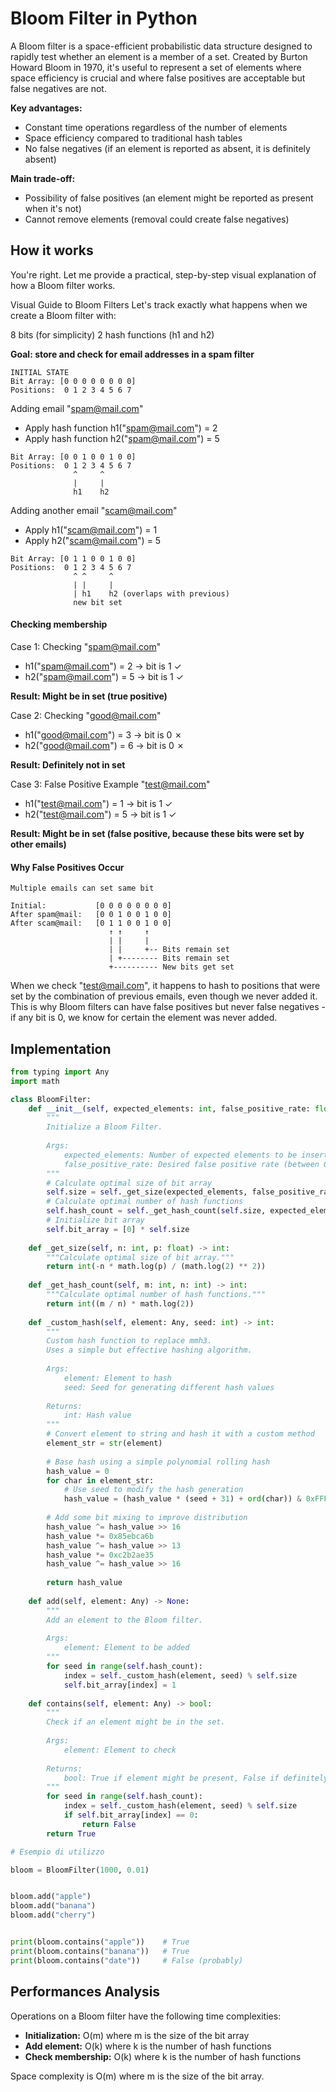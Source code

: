 # Bloom Filter in Python
A Bloom filter is a space-efficient probabilistic data structure designed to rapidly test whether an element is a member of a set. Created by Burton Howard Bloom in 1970, it's useful to represent a set of elements where space efficiency is crucial and where false positives are acceptable but false negatives are not.

**Key advantages:**

- Constant time operations regardless of the number of elements
- Space efficiency compared to traditional hash tables
- No false negatives (if an element is reported as absent, it is definitely absent)

**Main trade-off:**

- Possibility of false positives (an element might be reported as present when it's not)
- Cannot remove elements (removal could create false negatives)

## How it works
You're right. Let me provide a practical, step-by-step visual explanation of how a Bloom filter works.

Visual Guide to Bloom Filters
Let's track exactly what happens when we create a Bloom filter with:

8 bits (for simplicity)
2 hash functions (h1 and h2)

**Goal: store and check for email addresses in a spam filter**

```
INITIAL STATE
Bit Array: [0 0 0 0 0 0 0 0]
Positions:  0 1 2 3 4 5 6 7
```

Adding email "spam@mail.com"

- Apply hash function h1("spam@mail.com") = 2
- Apply hash function h2("spam@mail.com") = 5

```
Bit Array: [0 0 1 0 0 1 0 0]
Positions:  0 1 2 3 4 5 6 7
              ^     ^
              |     |
              h1    h2
```

Adding another email "scam@mail.com"

- Apply h1("scam@mail.com") = 1
- Apply h2("scam@mail.com") = 5

```
Bit Array: [0 1 1 0 0 1 0 0]
Positions:  0 1 2 3 4 5 6 7
              ^ ^     ^
              | |     |
              | h1    h2 (overlaps with previous)
              new bit set
```
#### Checking membership

Case 1: Checking "spam@mail.com"
- h1("spam@mail.com") = 2 → bit is 1 ✓
- h2("spam@mail.com") = 5 → bit is 1 ✓

**Result: Might be in set (true positive)**

Case 2: Checking "good@mail.com"
- h1("good@mail.com") = 3 → bit is 0 ✗
- h2("good@mail.com") = 6 → bit is 0 ✗

**Result: Definitely not in set**

Case 3: False Positive Example "test@mail.com"

- h1("test@mail.com") = 1 → bit is 1 ✓
- h2("test@mail.com") = 5 → bit is 1 ✓

**Result: Might be in set (false positive, because these bits were set by other emails)**

#### Why False Positives Occur


```
Multiple emails can set same bit

Initial:           [0 0 0 0 0 0 0 0]
After spam@mail:   [0 0 1 0 0 1 0 0]
After scam@mail:   [0 1 1 0 0 1 0 0]
                      ↑ ↑     ↑
                      | |     |
                      | |     +-- Bits remain set
                      | +-------- Bits remain set
                      +---------- New bits get set
```

When we check "test@mail.com", it happens to hash to positions that were set by the combination of previous emails, even though we never added it. This is why Bloom filters can have false positives but never false negatives - if any bit is 0, we know for certain the element was never added.


## Implementation
```python
from typing import Any
import math

class BloomFilter:
    def __init__(self, expected_elements: int, false_positive_rate: float):
        """
        Initialize a Bloom Filter.
        
        Args:
            expected_elements: Number of expected elements to be inserted
            false_positive_rate: Desired false positive rate (between 0 and 1)
        """
        # Calculate optimal size of bit array
        self.size = self._get_size(expected_elements, false_positive_rate)
        # Calculate optimal number of hash functions
        self.hash_count = self._get_hash_count(self.size, expected_elements)
        # Initialize bit array
        self.bit_array = [0] * self.size
        
    def _get_size(self, n: int, p: float) -> int:
        """Calculate optimal size of bit array."""
        return int(-n * math.log(p) / (math.log(2) ** 2))
    
    def _get_hash_count(self, m: int, n: int) -> int:
        """Calculate optimal number of hash functions."""
        return int((m / n) * math.log(2))
    
    def _custom_hash(self, element: Any, seed: int) -> int:
        """
        Custom hash function to replace mmh3.
        Uses a simple but effective hashing algorithm.
        
        Args:
            element: Element to hash
            seed: Seed for generating different hash values
        
        Returns:
            int: Hash value
        """
        # Convert element to string and hash it with a custom method
        element_str = str(element)
        
        # Base hash using a simple polynomial rolling hash
        hash_value = 0
        for char in element_str:
            # Use seed to modify the hash generation
            hash_value = (hash_value * (seed + 31) + ord(char)) & 0xFFFFFFFF
        
        # Add some bit mixing to improve distribution
        hash_value ^= hash_value >> 16
        hash_value *= 0x85ebca6b
        hash_value ^= hash_value >> 13
        hash_value *= 0xc2b2ae35
        hash_value ^= hash_value >> 16
        
        return hash_value
    
    def add(self, element: Any) -> None:
        """
        Add an element to the Bloom filter.
        
        Args:
            element: Element to be added
        """
        for seed in range(self.hash_count):
            index = self._custom_hash(element, seed) % self.size
            self.bit_array[index] = 1
            
    def contains(self, element: Any) -> bool:
        """
        Check if an element might be in the set.
        
        Args:
            element: Element to check
        
        Returns:
            bool: True if element might be present, False if definitely absent
        """
        for seed in range(self.hash_count):
            index = self._custom_hash(element, seed) % self.size
            if self.bit_array[index] == 0:
                return False
        return True

# Esempio di utilizzo

bloom = BloomFilter(1000, 0.01)


bloom.add("apple")
bloom.add("banana")
bloom.add("cherry")


print(bloom.contains("apple"))    # True
print(bloom.contains("banana"))   # True
print(bloom.contains("date"))     # False (probably)
```


## Performances Analysis
Operations on a Bloom filter have the following time complexities:

- **Initialization:** O(m) where m is the size of the bit array
- **Add element:** O(k) where k is the number of hash functions
- **Check membership:** O(k) where k is the number of hash functions

Space complexity is O(m) where m is the size of the bit array.

